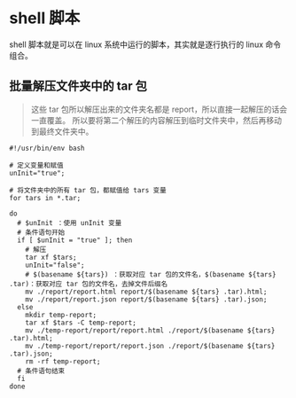 # shell 脚本

shell 脚本就是可以在 linux 系统中运行的脚本，其实就是逐行执行的 linux 命令组合。

## 批量解压文件夹中的 tar 包
> 这些 tar 包所以解压出来的文件夹名都是 report，所以直接一起解压的话会一直覆盖。
> 所以要将第二个解压的内容解压到临时文件夹中，然后再移动到最终文件夹中。

```shell
#!/usr/bin/env bash

# 定义变量和赋值
unInit="true";

# 将文件夹中的所有 tar 包，都赋值给 tars 变量
for tars in *.tar;

do
  # $unInit ：使用 unInit 变量
  # 条件语句开始
  if [ $unInit = "true" ]; then
    # 解压
    tar xf $tars;
    unInit="false";
    # $(basename ${tars}) ：获取对应 tar 包的文件名，$(basename ${tars} .tar)：获取对应 tar 包的文件名，去掉文件后缀名
    mv ./report/report.html report/$(basename ${tars} .tar).html;
    mv ./report/report.json report/$(basename ${tars} .tar).json;
  else
    mkdir temp-report;
    tar xf $tars -C temp-report;
    mv ./temp-report/report/report.html ./report/$(basename ${tars} .tar).html;
    mv ./temp-report/report/report.json ./report/$(basename ${tars} .tar).json;
    rm -rf temp-report;
  # 条件语句结束
  fi
done
```
